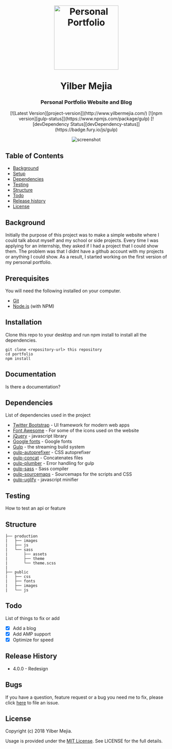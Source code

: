 <h1 align="center">
  <a href="http://www.yilbermejia.com/"><img src="production/images/logo.png" alt="Personal Portfolio" width="200"></a>
   <br><br>Yilber Mejia<br>
</h1>

<h3 align="center">Personal Portfolio Website and Blog</h3>

<div align="center">
[![Latest Version][project-version]](http://www.yilbermejia.com/) [![npm version][gulp-status]](https://www.npmjs.com/package/gulp) [![devDependency Status][devDependency-status]](https://badge.fury.io/js/gulp)

![screenshot](production/images/preview.jpg)
</div>

## Table of Contents

- [Background](#background)
- [Setup](#setup)
- [Dependencies](#dependencies)
- [Testing](#testing)
- [Structure](#structure)
- [Todo](#todo)
- [Release history](#release-history)
- [License](#license)

## Background

Initially the purpose of this project was to make a simple website where I could talk about myself and my school or side projects. Every time I was applying for an internship, they asked if I had a project that I could show them. The problem was that I didnt have a github account with my projects or anything I could show. As a result, I started working on the first version of my personal portfolio.

## Prerequisites

You will need the following installed on your computer.

* [Git](https://git-scm.com/)
* [Node.js](https://nodejs.org/) (with NPM)

## Installation

Clone this repo to your desktop and run npm install to install all the dependencies.

```
git clone <repository-url> this repository
cd portfolio
npm install

```

## Documentation

Is there a documentation?

## Dependencies

List of dependencies used in the project

- [Twitter Bootstrap] - UI framework for modern web apps
- [Font Awesome] - For some of the icons used on the website 
- [jQuery] - javascript library
- [Google fonts] - Google fonts
- [Gulp] - the streaming build system
- [gulp-autoprefixer] - CSS autoprefixer
- [gulp-concat] - Concatenates files
- [gulp-plumber] - Error handling for gulp
- [gulp-sass] - Sass compiler
- [gulp-sourcemaps] - Sourcemaps for the scripts and CSS
- [gulp-uglify] - javascript minifier

## Testing

How to test an api or feature

## Structure

```
├── production
|   ├── images
|   ├── js
|   └── sass
| 		├── assets
| 		├── theme
| 		└── theme.scss
|
├── public
|   ├── css
|   ├── fonts
|   ├── images
|   └── js

```

## Todo

List of things to fix or add

- [X] Add a blog
- [X] Add AMP support
- [X] Optimize for speed

## Release History
* 4.0.0 - Redesign

## Bugs

If you have a question, feature request or a bug you need me to fix, please click [here](http://www.yilbermejia.com/bugreport) to file an issue.

## License

Copyright (c) 2018 Yilber Mejia.

Usage is provided under the [MIT License](http://http//opensource.org/licenses/mit-license.php). See LICENSE for the full details.

[project-version]: <https://img.shields.io/badge/version-4.0.0-green.svg>
[gulp-status]: <https://img.shields.io/npm/v/gulp.svg>
[devDependency-status]: <https://img.shields.io/badge/devDependencies-up%20to%20date-green.svg>

[Twitter Bootstrap]: <https://getbootstrap.com/docs/3.3/>
[Font Awesome]: <http://fontawesome.io/>
[jQuery]: <https://jquery.com/>
[Google fonts]: <https://fonts.google.com/>
[Gulp]: <https://www.npmjs.com/package/gulp>
[gulp-autoprefixer]: <https://www.npmjs.com/package/gulp-autoprefixer>
[gulp-concat]: <https://www.npmjs.com/package/gulp-concat>
[gulp-sourcemaps]: <https://www.npmjs.com/package/gulp-sourcemaps>
[gulp-uglify]: <https://www.npmjs.com/package/gulp-uglify>
[gulp-sass]: <https://www.npmjs.com/package/gulp-sass>
[gulp-plumber]: <https://www.npmjs.com/package/gulp-plumber>
